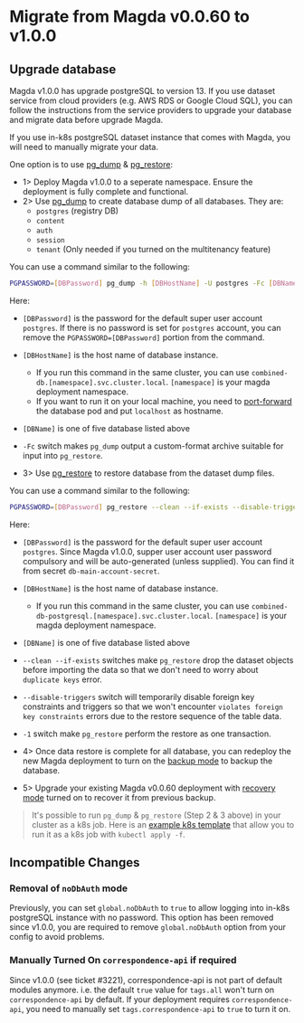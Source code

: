 # Migrate from Magda v0.0.60 to v1.0.0

## Upgrade database

Magda v1.0.0 has upgrade postgreSQL to version 13. If you use dataset service from cloud providers (e.g. AWS RDS or Google Cloud SQL), you can follow the instructions from the service providers to upgrade your database and migrate data before upgrade Magda.

If you use in-k8s postgreSQL dataset instance that comes with Magda, you will need to manually migrate your data.

One option is to use [pg_dump](https://www.postgresql.org/docs/13/app-pgdump.html) & [pg_restore](https://www.postgresql.org/docs/13/app-pgrestore.html):

- 1> Deploy Magda v1.0.0 to a seperate namespace. Ensure the deployment is fully complete and functional.
- 2> Use [pg_dump](https://www.postgresql.org/docs/13/app-pgdump.html) to create database dump of all databases. They are:
  - `postgres` (registry DB)
  - `content`
  - `auth`
  - `session`
  - `tenant` (Only needed if you turned on the multitenancy feature)

You can use a command similar to the following:

```bash
PGPASSWORD=[DBPassword] pg_dump -h [DBHostName] -U postgres -Fc [DBName] > [DBName].dump
```

Here:

- `[DBPassword]` is the password for the default super user account `postgres`. If there is no password is set for `postgres` account, you can remove the `PGPASSWORD=[DBPassword]` portion from the command.
- `[DBHostName]` is the host name of database instance.
  - If you run this command in the same cluster, you can use `combined-db.[namespace].svc.cluster.local`. `[namespace]` is your magda deployment namespace.
  - If you want to run it on your local machine, you need to [port-forward](https://kubernetes.io/docs/tasks/access-application-cluster/port-forward-access-application-cluster/) the database pod and put `localhost` as hostname.
- `[DBName]` is one of five database listed above
- `-Fc` switch makes `pg_dump` output a custom-format archive suitable for input into `pg_restore`.

- 3> Use [pg_restore](https://www.postgresql.org/docs/13/app-pgrestore.html) to restore database from the dataset dump files.

You can use a command similar to the following:

```bash
PGPASSWORD=[DBPassword] pg_restore --clean --if-exists --disable-triggers -d [DBName] -1 -U postgres -h [DBHostName] [DBName].dump
```

Here:

- `[DBPassword]` is the password for the default super user account `postgres`. Since Magda v1.0.0, supper user account user password compulsory and will be auto-generated (unless supplied). You can find it from secret `db-main-account-secret`.
- `[DBHostName]` is the host name of database instance.
  - If you run this command in the same cluster, you can use `combined-db-postgresql.[namespace].svc.cluster.local`. `[namespace]` is your magda deployment namespace.
- `[DBName]` is one of five database listed above
- `--clean --if-exists` switches make `pg_restore` drop the dataset objects before importing the data so that we don't need to worry about `duplicate keys` error.
- `--disable-triggers` switch will temporarily disable foreign key constraints and triggers so that we won't encounter `violates foreign key constraints` errors due to the restore sequence of the table data.
- `-1` switch make `pg_restore` perform the restore as one transaction.

- 4> Once data restore is complete for all database, you can redeploy the new Magda deployment to turn on the [backup mode](../how-to-recover-with-continuous-archive-backup.md) to backup the database.

- 5> Upgrade your existing Magda v0.0.60 deployment with [recovery mode](../how-to-recover-with-continuous-archive-backup.md) turned on to recover it from previous backup.

> It's possible to run `pg_dump` & `pg_restore` (Step 2 & 3 above) in your cluster as a k8s job.
> Here is an [example k8s template](https://gist.github.com/t83714/f9328639ad6815386f3e10690b4ee127) that allow you to run it as a k8s job with `kubectl apply -f`.

## Incompatible Changes

### Removal of `noDbAuth` mode

Previously, you can set `global.noDbAuth` to `true` to allow logging into in-k8s postgreSQL instance with no password. This option has been removed since v1.0.0, you are required to remove `global.noDbAuth` option from your config to avoid problems.

### Manually Turned On `correspondence-api` if required

Since v1.0.0 (see ticket #3221), correspondence-api is not part of default modules anymore.
i.e. the default `true` value for `tags.all` won't turn on `correspondence-api` by default.
If your deployment requires `correspondence-api`, you need to manually set `tags.correspondence-api` to `true` to turn it on.
